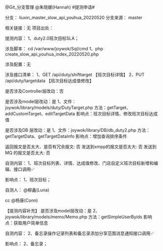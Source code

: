 @Git_分支管理  @朱晓娜(Hannah)  #提测申请# 

分支： liuxin_master_slow_api_youhua_20220520
分支来源： master

相关链接：无
项目出处：

提测内容：
1、duty2.0班次目标SLA；

涉及脚本：
cd /var/www/joywok/Sql/cmd
1、php create_slow_api_youhua_index_20220520.php

涉及配置：无

涉及接口清单：
1、GET /api/duty/shifttarget 	【班次目标详情】
2、PUT /api/duty/targetdata 	【班次目标达成值修改】

是否涉及Controller层改动：否

是否涉及model层改动：是
1、文件：joywok/library/models/duty/DutyTarget.php
方法：getTarget、addCustomTarget、editTargetData
影响点：班次目标详情、修改班次目标达成值

是否涉及DB 层改动：是
1、文件：joywok/library/DB/db_duty2.php
方法：getTargetData、getTargetDataInfo
影响点：增加查询排序条件

返回报文是否太大、是否有冗余报文: 否
发送到xmpp的报文是否太大: 否
发送到MQ 的报文是否太大: 否

自测内容：
1、班次目标列表、详情、达成值修改、门店自定义班次目标新增和编辑、接口调用✅

影响点：
1、班次目标；

自测人： @柳鑫(Luna) 

cc @杨康(Conn) 


【提测内容补充】
是否涉及model层改动：是
2、joywok/library/models/memo/Memo.php
方法：getSimpleUserByids
影响点：获取用户简单信息

自测内容：
2、备忘录操作记录列表和备忘录添加分享范围消息通知接口调用✅

影响点：
2、备忘录；
